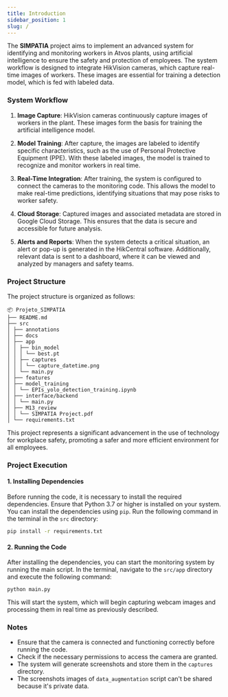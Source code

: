 ```yaml
---
title: Introduction
sidebar_position: 1
slug: /
---
```


The **SIMPATIA** project aims to implement an advanced system for identifying and monitoring workers in Atvos plants, using artificial intelligence to ensure the safety and protection of employees. The system workflow is designed to integrate HikVision cameras, which capture real-time images of workers. These images are essential for training a detection model, which is fed with labeled data.

### System Workflow

1. **Image Capture**: HikVision cameras continuously capture images of workers in the plant. These images form the basis for training the artificial intelligence model.

2. **Model Training**: After capture, the images are labeled to identify specific characteristics, such as the use of Personal Protective Equipment (PPE). With these labeled images, the model is trained to recognize and monitor workers in real time.

3. **Real-Time Integration**: After training, the system is configured to connect the cameras to the monitoring code. This allows the model to make real-time predictions, identifying situations that may pose risks to worker safety.

4. **Cloud Storage**: Captured images and associated metadata are stored in Google Cloud Storage. This ensures that the data is secure and accessible for future analysis.

5. **Alerts and Reports**: When the system detects a critical situation, an alert or pop-up is generated in the HikCentral software. Additionally, relevant data is sent to a dashboard, where it can be viewed and analyzed by managers and safety teams.

### Project Structure

The project structure is organized as follows:

```
📦 Projeto_SIMPATIA
├── README.md
├── src
│ ├── annotations
│ ├── docs
│ ├── app
│ │ ├── bin_model
│ │ │ └── best.pt
│ │ ├── captures
│ │ │ └── capture_datetime.png
│ │ └── main.py
│ ├── features
│ ├── model_training
│ │ └── EPIs_yolo_detection_training.ipynb
│ ├── interface/backend
│ │ └── main.py
│ ├── M13_review
│ │ └── SIMPATIA Project.pdf
│ └── requirements.txt
```

This project represents a significant advancement in the use of technology for workplace safety, promoting a safer and more efficient environment for all employees.

### Project Execution

#### 1. Installing Dependencies

Before running the code, it is necessary to install the required dependencies. Ensure that Python 3.7 or higher is installed on your system. You can install the dependencies using `pip`. Run the following command in the terminal in the `src` directory:

```bash
pip install -r requirements.txt
```

#### 2. Running the Code

After installing the dependencies, you can start the monitoring system by running the main script. In the terminal, navigate to the `src/app` directory and execute the following command:

```
python main.py
```

This will start the system, which will begin capturing webcam images and processing them in real time as previously described.

### Notes

- Ensure that the camera is connected and functioning correctly before running the code.
- Check if the necessary permissions to access the camera are granted.
- The system will generate screenshots and store them in the `captures` directory.
- The screenshots images of `data_augmentation` script can't be shared because it's private data.
